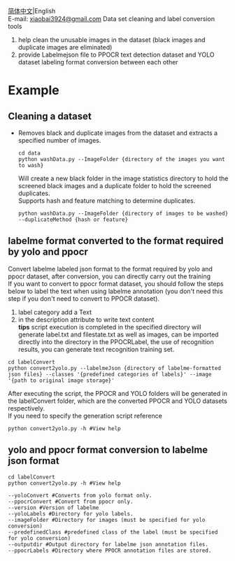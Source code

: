 [简体中文](ReadMe_ch.md)|English  
E-mail: xiaobai3924@gmail.com
Data set cleaning and label conversion tools  
1. help clean the unusable images in the dataset (black images and duplicate images are eliminated)  
2. provide Labelmejson file to PPOCR text detection dataset and YOLO dataset labeling format conversion between each other  

# Example 
## Cleaning a dataset  
* Removes black and duplicate images from the dataset and extracts a specified number of images.
  ```
  cd data
  python washData.py --ImageFolder {directory of the images you want to wash}
  ```
  Will create a new black folder in the image statistics directory to hold the screened black images and a duplicate folder to hold the screened duplicates.  
  Supports hash and feature matching to determine duplicates.  
  ```
  python washData.py --ImageFolder {directory of images to be washed} --duplicateMethod {hash or feature}
  ```
## labelme format converted to the format required by yolo and ppocr  
Convert labelme labeled json format to the format required by yolo and ppocr dataset, after conversion, you can directly carry out the training  
If you want to convert to ppocr format dataset, you should follow the steps below to label the text when using labelme annotation (you don't need this step if you don't need to convert to PPOCR dataset).  
1. label category add a Text  
2. in the description attribute to write text content  
**tips** script execution is completed in the specified directory will generate label.txt and filestate.txt as well as images, can be imported directly into the directory in the PPOCRLabel, the use of recognition results, you can generate text recognition training set.  
```
cd labelConvert
python convert2yolo.py --labelmeJson {directory of labelme-formatted json files} --classes '{predefined categories of labels}' --image '{path to original image storage}'                                    
``` 
After executing the script, the PPOCR and YOLO folders will be generated in the labelConvert folder, which are the converted PPOCR and YOLO datasets respectively.  
If you need to specify the generation script reference  
```
python convert2yolo.py -h #View help
```
## yolo and ppocr format conversion to labelme json format
```
cd labelConvert
python convert2yolo.py -h #View help

--yoloConvert #Converts from yolo format only.
--ppocrConvert #Convert from ppocr only.
--version #Version of labelme
--yoloLabels #Directory for yolo labels.
--imageFolder #Directory for images (must be specified for yolo conversion)
--predefinedClass #predefined class of the label (must be specified for yolo conversion)
--outputdir #Output directory for labelme json annotation files.
--ppocrLabels #Directory where PPOCR annotation files are stored.
```

